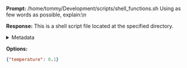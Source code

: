**Prompt:**
/home/tommy/Development/scripts/shell_functions.sh
 Using as few words as possible, explain:\n

**Response:**
This is a shell script file located at the specified directory.

<details><summary>Metadata</summary>

- Duration: 1457 ms
- Datetime: 2023-09-05T17:31:10.188972
- Model: gpt-3.5-turbo-0613

</details>

**Options:**
```json
{"temperature": 0.1}
```

